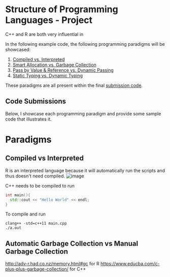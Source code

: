 # Structure of Programming Languages - Project

C++ and R are both very influential in 

In the following example code, the following programming paradigms will be showcased:
1. [Compiled vs. Interpreted](#compiled-vs-interpreted)
2. [Smart Allocation vs. Garbage Collection](#smart-allocation-vs-garbage-collection)
3. [Pass by Value & Reference vs. Dynamic Passing](#pass-by-value--reference-vs-dynamic-passing)
4. [Static Typing vs. Dynamic Typing](#static-typing-vs-dynamic-typing) 

These paradigms are all present within the final [submission code](#project-submission).

## Code Submissions

Below, I showcase each programming paradigm and provide some sample code that illustrates it.

# Paradigms

## Compiled vs Interpreted
R is an interpreted language because it will automatically run the scripts and thus doesn't need compiled.
![image](https://user-images.githubusercontent.com/77764696/145339180-f0066faf-04c8-41b6-96bf-31b46c7364a9.png)

C++ needs to be compiled to run

```C++
int main(){
  std::cout << "Hello World" << endl;
}
```
To compile and run
```
clang++ -std=c++11 main.cpp
./a.out
```

## Automatic Garbage Collection vs Manual Garbage Collection
http://adv-r.had.co.nz/memory.html#gc for R
https://www.educba.com/c-plus-plus-garbage-collection/ for C++







